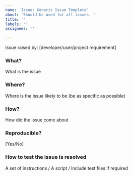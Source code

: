```yaml
---
name: 'Issue: Generic Issue Template'
about: 'Should be used for all issues. '
title: ''
labels: ''
assignees: ''

---
```


Issue raised by: [developer/user/project requirement]

### What?
What is the issue

### Where?
Where is the issue likely to be (be as specific as possible)

### How?
How did the issue come about

### Reproducible?
[Yes/No]

### How to test the issue is resolved
A set of instructions / A script / Include test files if required
